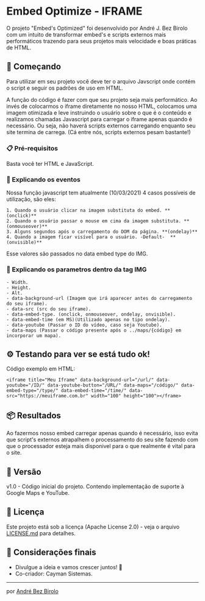 # Embed Optimize - IFRAME

O projeto "Embed's Optimized" foi desenvolvido por André J. Bez Birolo com um intuito de transformar embed's e scripts externos mais performáticos trazendo para seus projetos mais velocidade e boas práticas de HTML.


## 🚀 Começando

Para utilizar em seu projeto você deve ter o arquivo Javscript onde contém o script e seguir os padrões de uso em HTML.

A função do código é fazer com que seu projeto seja mais performático. Ao invés de colocarmos o iframe diretamente no nosso HTML, colocamos uma imagem otimizada e leve instruindo o usuário sobre o que é o conteúdo e realizamos chamadas Javascript para carregar o iframe apenas quando é necessário. Ou seja, não haverá scripts externos carregando enquanto seu site termina de carrega. (Cá entre nós, scripts externos pesam bastante!)


### 📋 Pré-requisitos

Basta você ter HTML e JavaScript.


### 🔧 Explicando os eventos 

Nossa função javascript tem atualmente (10/03/2021) 4 casos possíveis de utilização, são eles:

```
1. Quando o usuário clicar na imagem substituta do embed. **(onclick)**
2. Quando o usuário passar o mouse em cima da imagem substituta. **(onmouseover)**
3. Alguns segundos após o carregamento do DOM da página. **(ondelay)**
4. Quando a imagem ficar visível para o usuário. -Default-  **(onvisible)**
```
Esse valores são passados no data embed type do IMG.

### 🔧 Explicando os parametros dentro da tag IMG

```
- Width.
- Height.
- Alt.
- data-background-url (Imagem que irá aparecer antes do carregamento do seu iframe).
- data-src (src do seu iframe).
- data-embed-type. (onclick, onmouseover, ondelay, onvisible).
- data-embed-time (em MS)(Utilizado apenas no tipo ondelay).
- data-youtube (Passar o ID do vídeo, caso seja Youtube).
- data-maps (Passar o código presente após o ../maps/{código} em incorporar um mapa).
```

## ⚙️ Testando para ver se está tudo ok!

Código exemplo em HTML:
```
<iframe title="Meu Iframe" data-background-url="/url/" data-youtube="/ID/" data-youtube-button="/URL/" data-maps="/código/" data-embed-type="/type/" data-embed-time="/time/" data-src="https://meuiframe.com.br" width="100" height="100"></frame>
```

## 📦 Resultados

Ao fazermos nosso embed carregar apenas quando é necessário, isso evita que script's externos atrapalhem o processamento do seu site fazendo com que o processador esteja mais disponivel para o que realmente é vital para o site. 


## 📌 Versão


v1.0 - Código inicial do projeto. Contendo implementação de suporte à Google Maps e YouTube.

## 📄 Licença

Este projeto está sob a licença (Apache License 2.0) - veja o arquivo [LICENSE.md](https://github.com/AndreBezBirolo/embed-optimize-open-source/blob/main/LICENSE) para detalhes.

## 🎁 Considerações finais

* Divulgue a ideia e vamos crescer juntos! 📢
* Co-criador: Cayman Sistemas.

---
por [André Bez Birolo](https://gist.github.com/AndreBezBirolo) 
